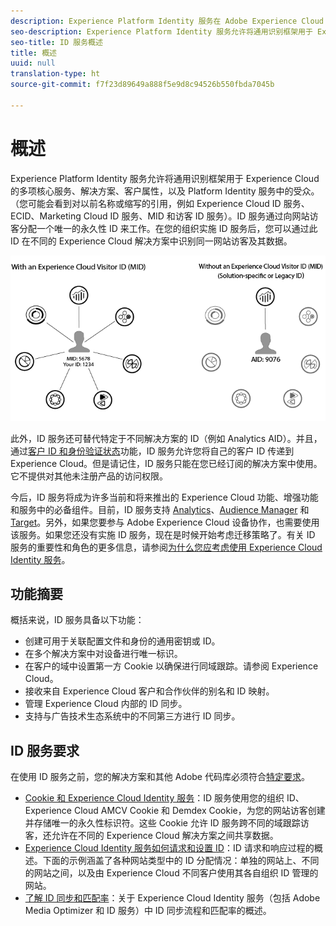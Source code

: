 ```yaml
---
description: Experience Platform Identity 服务在 Adobe Experience Cloud 中的角色。
seo-description: Experience Platform Identity 服务允许将通用识别框架用于 Experience Cloud 的多项核心服务、解决方案、客户属性以及受众。
seo-title: ID 服务概述
title: 概述
uuid: null
translation-type: ht
source-git-commit: f7f23d89649a888f5e9d8c94526b550fbda7045b

---
```



# 概述

Experience Platform Identity 服务允许将通用识别框架用于 Experience Cloud 的多项核心服务、解决方案、客户属性，以及 Platform Identity 服务中的受众。（您可能会看到对以前名称或缩写的引用，例如 Experience Cloud ID 服务、ECID、Marketing Cloud ID 服务、MID 和访客 ID 服务）。ID 服务通过向网站访客分配一个唯一的永久性 ID 来工作。在您的组织实施 ID 服务后，您可以通过此 ID 在不同的 Experience Cloud 解决方案中识别同一网站访客及其数据。

![](assets/ecid.png)

此外，ID 服务还可替代特定于不同解决方案的 ID（例如 Analytics AID）。并且，通过[客户 ID 和身份验证状态](/help/reference/authenticated-state.md)功能，ID 服务允许您将自己的客户 ID 传递到 Experience Cloud。但是请记住，ID 服务只能在您已经订阅的解决方案中使用。它不提供对其他未注册产品的访问权限。

今后，ID 服务将成为许多当前和将来推出的 Experience Cloud 功能、增强功能和服务中的必备组件。目前，ID 服务支持 [Analytics](https://www.adobe.com/cn/analytics/adobe-analytics.html)、[Audience Manager](http://www.adobe.com/cn/marketing-cloud/data-management-platform.html) 和 [Target]( http://www.adobe.com/cn/marketing-cloud/testing-targeting.html)。另外，如果您要参与 Adobe Experience Cloud 设备协作，也需要使用该服务。如果您还没有实施 ID 服务，现在是时候开始考虑迁移策略了。有关 ID 服务的重要性和角色的更多信息，请参阅[为什么您应考虑使用 Experience Cloud Identity 服务](http://blogs.adobe.com/digitalmarketing/analytics/why-new-adobe-marketing-cloud-id-service-should-be-on-your-radar/)。

## 功能摘要

概括来说，ID 服务具备以下功能：

* 创建可用于关联配置文件和身份的通用密钥或 ID。
* 在多个解决方案中对设备进行唯一标识。
* 在客户的域中设置第一方 Cookie 以确保进行同域跟踪。请参阅 Experience Cloud。
* 接收来自 Experience Cloud 客户和合作伙伴的别名和 ID 映射。
* 管理 Experience Cloud 内部的 ID 同步。
* 支持与广告技术生态系统中的不同第三方进行 ID 同步。

## ID 服务要求

在使用 ID 服务之前，您的解决方案和其他 Adobe 代码库必须符合[特定要求](/help/reference/requirements.md)。

* [Cookie 和 Experience Cloud Identity 服务](cookies.md)：ID 服务使用您的组织 ID、Experience Cloud AMCV Cookie 和 Demdex Cookie，为您的网站访客创建并存储唯一的永久性标识符。这些 Cookie 允许 ID 服务跨不同的域跟踪访客，还允许在不同的 Experience Cloud 解决方案之间共享数据。
* [Experience Cloud Identity 服务如何请求和设置 ID](id-request.md)：ID 请求和响应过程的概述。下面的示例涵盖了各种网站类型中的 ID 分配情况：单独的网站上、不同的网站之间，以及由 Experience Cloud 不同客户使用其各自组织 ID 管理的网站。
* [了解 ID 同步和匹配率](match-rates.md)：关于 Experience Cloud Identity 服务（包括 Adobe Media Optimizer 和 ID 服务）中 ID 同步流程和匹配率的概述。